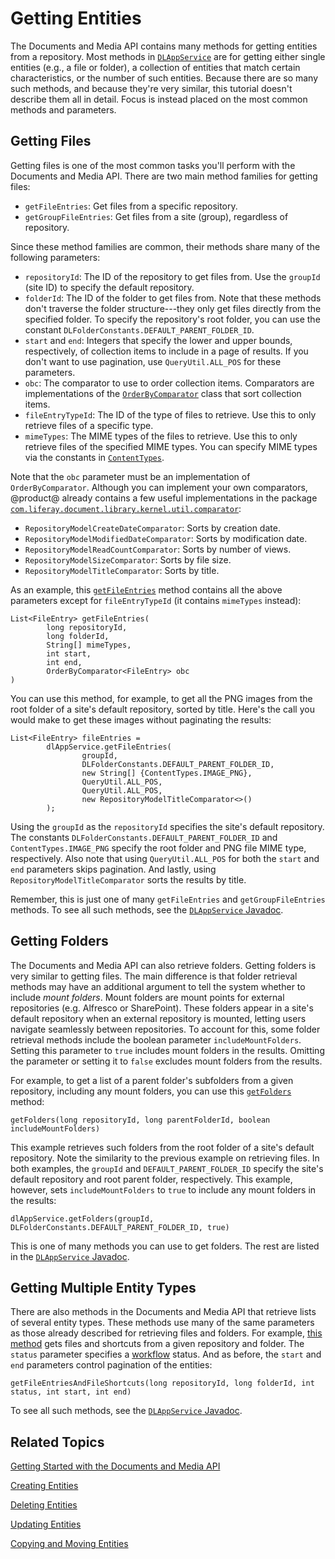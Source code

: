 # Getting Entities [](id=getting-entities)

The Documents and Media API contains many methods for getting entities from a 
repository. Most methods in 
[`DLAppService`](@platform-ref@/7.1-latest/javadocs/portal-kernel/com/liferay/document/library/kernel/service/DLAppService.html) 
are for getting either single entities (e.g., a file or folder), a collection 
of entities that match certain characteristics, or the number of such entities. 
Because there are so many such methods, and because they're very similar, this 
tutorial doesn't describe them all in detail. Focus is instead placed on the 
most common methods and parameters. 

## Getting Files [](id=getting-files)

Getting files is one of the most common tasks you'll perform with the Documents 
and Media API. There are two main method families for getting files: 

-   `getFileEntries`: Get files from a specific repository. 
-   `getGroupFileEntries`: Get files from a site (group), regardless of 
    repository. 

Since these method families are common, their methods share many of the 
following parameters: 

-   `repositoryId`: The ID of the repository to get files from. Use the 
    `groupId` (site ID) to specify the default repository. 
-   `folderId`: The ID of the folder to get files from. Note that these methods 
    don't traverse the folder structure---they only get files directly from the 
    specified folder. To specify the repository's root folder, you can use the 
    constant `DLFolderConstants.DEFAULT_PARENT_FOLDER_ID`. 
-   `start` and `end`: Integers that specify the lower and upper bounds, 
    respectively, of collection items to include in a page of results. If you 
    don't want to use pagination, use `QueryUtil.ALL_POS` for these parameters. 
-   `obc`: The comparator to use to order collection items. Comparators are 
    implementations of the 
    [`OrderByComparator`](@platform-ref@/7.1-latest/javadocs/portal-kernel/com/liferay/portal/kernel/util/OrderByComparator.html) 
    class that sort collection items. 
-   `fileEntryTypeId`: The ID of the type of files to retrieve. Use this to only 
    retrieve files of a specific type. 
-   `mimeTypes`: The MIME types of the files to retrieve. Use this to only 
    retrieve files of the specified MIME types. You can specify MIME types via 
    the constants in 
    [`ContentTypes`](@platform-ref@/7.1-latest/javadocs/portal-kernel/com/liferay/portal/kernel/util/ContentTypes.html). 

Note that the `obc` parameter must be an implementation of `OrderByComparator`. 
Although you can implement your own comparators, @product@ already contains a 
few useful implementations in the package 
[`com.liferay.document.library.kernel.util.comparator`](@platform-ref@/7.1-latest/javadocs/portal-kernel/com/liferay/document/library/kernel/util/comparator/package-summary.html): 

-   `RepositoryModelCreateDateComparator`: Sorts by creation date. 
-   `RepositoryModelModifiedDateComparator`: Sorts by modification date. 
-   `RepositoryModelReadCountComparator`: Sorts by number of views. 
-   `RepositoryModelSizeComparator`: Sorts by file size. 
-   `RepositoryModelTitleComparator`: Sorts by title. 

As an example, this 
[`getFileEntries`](@platform-ref@/7.1-latest/javadocs/portal-kernel/com/liferay/document/library/kernel/service/DLAppService.html#getFileEntries-long-long-java.lang.String:A-int-int-com.liferay.portal.kernel.util.OrderByComparator-) 
method contains all the above parameters except for `fileEntryTypeId` (it 
contains `mimeTypes` instead): 

    List<FileEntry> getFileEntries(
            long repositoryId, 
            long folderId, 
            String[] mimeTypes, 
            int start, 
            int end, 
            OrderByComparator<FileEntry> obc
    )

You can use this method, for example, to get all the PNG images from the root 
folder of a site's default repository, sorted by title. Here's the call you 
would make to get these images without paginating the results: 

    List<FileEntry> fileEntries = 
            dlAppService.getFileEntries(
                    groupId, 
                    DLFolderConstants.DEFAULT_PARENT_FOLDER_ID, 
                    new String[] {ContentTypes.IMAGE_PNG}, 
                    QueryUtil.ALL_POS, 
                    QueryUtil.ALL_POS, 
                    new RepositoryModelTitleComparator<>()
            );

Using the `groupId` as the `repositoryId` specifies the site's default 
repository. The constants `DLFolderConstants.DEFAULT_PARENT_FOLDER_ID` and 
`ContentTypes.IMAGE_PNG` specify the root folder and PNG file MIME type, 
respectively. Also note that using `QueryUtil.ALL_POS` for both the `start` and 
`end` parameters skips pagination. And lastly, using 
`RepositoryModelTitleComparator` sorts the results by title. 

Remember, this is just one of many `getFileEntries` and `getGroupFileEntries` 
methods. To see all such methods, see the 
[`DLAppService` Javadoc](@platform-ref@/7.1-latest/javadocs/portal-kernel/com/liferay/document/library/kernel/service/DLAppService.html). 

## Getting Folders [](id=getting-folders)

The Documents and Media API can also retrieve folders. Getting folders is very 
similar to getting files. The main difference is that folder retrieval methods 
may have an additional argument to tell the system whether to include 
*mount folders*. Mount folders are mount points for external repositories (e.g. 
Alfresco or SharePoint). These folders appear in a site's default repository 
when an external repository is mounted, letting users navigate seamlessly 
between repositories. To account for this, some folder retrieval methods include 
the boolean parameter `includeMountFolders`. Setting this parameter to `true` 
includes mount folders in the results. Omitting the parameter or setting it to 
`false` excludes mount folders from the results. 

For example, to get a list of a parent folder's subfolders from a given 
repository, including any mount folders, you can use this 
[`getFolders`](@platform-ref@/7.1-latest/javadocs/portal-kernel/com/liferay/document/library/kernel/service/DLAppService.html#getFolders-long-long-boolean-) 
method: 

    getFolders(long repositoryId, long parentFolderId, boolean includeMountFolders)

This example retrieves such folders from the root folder of a site's default 
repository. Note the similarity to the previous example on retrieving files. In 
both examples, the `groupId` and `DEFAULT_PARENT_FOLDER_ID` specify the site's 
default repository and root parent folder, respectively. This example, however, 
sets `includeMountFolders` to `true` to include any mount folders in the 
results: 

    dlAppService.getFolders(groupId, DLFolderConstants.DEFAULT_PARENT_FOLDER_ID, true)

This is one of many methods you can use to get folders. The rest are listed in 
the 
[`DLAppService` Javadoc](@platform-ref@/7.1-latest/javadocs/portal-kernel/com/liferay/document/library/kernel/service/DLAppService.html). 

## Getting Multiple Entity Types [](id=getting-multiple-entity-types)

There are also methods in the Documents and Media API that retrieve lists of 
several entity types. These methods use many of the same parameters as those 
already described for retrieving files and folders. For example, 
[this method](@platform-ref@/7.1-latest/javadocs/portal-kernel/com/liferay/document/library/kernel/service/DLAppService.html#getFileEntriesAndFileShortcuts-long-long-int-int-int-) 
gets files and shortcuts from a given repository and folder. The `status` 
parameter specifies a 
[workflow](/discover/portal/-/knowledge_base/7-1/workflow) 
status. And as before, the `start` and `end` parameters control pagination of 
the entities: 

    getFileEntriesAndFileShortcuts(long repositoryId, long folderId, int status, int start, int end)

To see all such methods, see the 
[`DLAppService` Javadoc](@platform-ref@/7.1-latest/javadocs/portal-kernel/com/liferay/document/library/kernel/service/DLAppService.html). 

## Related Topics [](id=related-topics)

[Getting Started with the Documents and Media API](/develop/tutorials/-/knowledge_base/7-1/getting-started-with-the-documents-and-media-api)

[Creating Entities](/develop/tutorials/-/knowledge_base/7-1/creating-entities)

[Deleting Entities](/develop/tutorials/-/knowledge_base/7-1/deleting-entities)

[Updating Entities](/develop/tutorials/-/knowledge_base/7-1/updating-entities)

[Copying and Moving Entities](/develop/tutorials/-/knowledge_base/7-1/copying-and-moving-entities)
